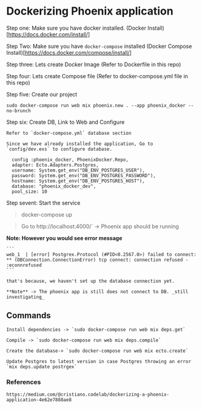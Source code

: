 # Dockerizing Phoenix application

Step one: Make sure you have docker installed. (Docker Install)[https://docs.docker.com/install/]

Step Two: Make sure you have `docker-compose` installed (Docker Compose Install)[https://docs.docker.com/compose/install/]

Step three: Lets create Docker Image (Refer to Dockerfile in this repo)

Step four: Lets create Compose file (Refer to docker-compose.yml file in this repo)

Step five: Create our project

`sudo docker-compose run web mix phoenix.new . --app phoenix_docker --no-brunch`

Step six: Create DB, Link to Web and Configure

	Refer to `docker-compose.yml` database section

	Since we have already installed the application, Go to `config/dev.exs` to configure database.

```
  config :phoenix_docker, PhoenixDocker.Repo,
  adapter: Ecto.Adapters.Postgres,
  username: System.get_env("DB_ENV_POSTGRES_USER"),
  password: System.get_env("DB_ENV_POSTGRES_PASSWORD"),
  hostname: System.get_env("DB_ENV_POSTGRES_HOST"),
  database: "phoenix_docker_dev",
  pool_size: 10
```

Step sevent: Start the service

 > docker-compose up

 > Go to http://localhost:4000/` -> Phoenix app should be running 

**Note: However you would see error message**
	 
	```
	web_1  | [error] Postgrex.Protocol (#PID<0.2567.0>) failed to connect: ** (DBConnection.ConnectionError) tcp connect: connection refused - :econnrefused
	```

	that's because, we haven't set up the database connection yet.
	
	**Note** -> The phoenix app is still does not connect to DB. _still investigating_ 


## Commands

	Install dependencies -> `sudo docker-compose run web mix deps.get`

	Compile -> `sudo docker-compose run web mix deps.compile`

	Create the database-> `sudo docker-compose run web mix ecto.create`

	Update Postgres to latest version in case Postgres throwing an error `mix deps.update postrgex`

### References

	https://medium.com/@cristiano.codelab/dockerizing-a-phoenix-application-4e62e7888ae8

